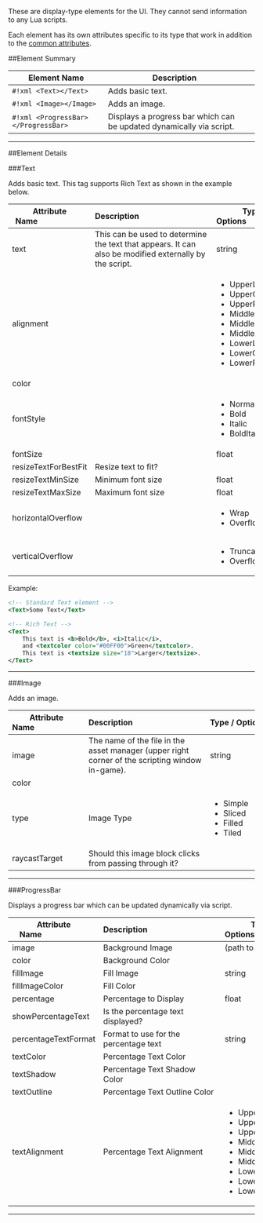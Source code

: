 These are display-type elements for the UI. They cannot send information to any Lua scripts.

Each element has its own attributes specific to its type that work in addition to the [common attributes](/ui/attributes#common-attributes).

##Element Summary

Element Name | Description | &nbsp;
-- | -- | --
`#!xml <Text></Text>` | Adds basic text. | [<span class="i"></span>](#text)
`#!xml <Image></Image>` | Adds an image. | [<span class="i"></span>](#image)
`#!xml <ProgressBar></ProgressBar>` | Displays a progress bar which can be updated dynamically via script. | [<span class="i"></span>](#progressbar)

---

##Element Details

###Text

Adds basic text. This tag supports Rich Text as shown in the example below.

Attribute Name&nbsp;&nbsp;&nbsp;&nbsp;&nbsp;&nbsp;&nbsp;&nbsp;&nbsp;&nbsp;&nbsp;&nbsp;&nbsp;&nbsp;&nbsp;&nbsp;&nbsp;&nbsp;&nbsp;&nbsp;&nbsp;&nbsp; | Description&nbsp;&nbsp;&nbsp;&nbsp;&nbsp;&nbsp;&nbsp;&nbsp;&nbsp;&nbsp;&nbsp;&nbsp;&nbsp;&nbsp;&nbsp;&nbsp;&nbsp;&nbsp;&nbsp;&nbsp;&nbsp;&nbsp;&nbsp;&nbsp;&nbsp;&nbsp;&nbsp;&nbsp;&nbsp;&nbsp;&nbsp;&nbsp;&nbsp; | Type / Options&nbsp;&nbsp;&nbsp;&nbsp;&nbsp;&nbsp;&nbsp;&nbsp;&nbsp;&nbsp;&nbsp;&nbsp;&nbsp;&nbsp;&nbsp;&nbsp;&nbsp;&nbsp;&nbsp;&nbsp;&nbsp;&nbsp; | Default Value&nbsp;&nbsp;&nbsp;&nbsp;&nbsp;&nbsp;
-- | -- | -- | --
text | This can be used to determine the text that appears. It can also be modified externally by the script. | string | *(none)*
alignment | | <ul><li>UpperLeft</li><li>UpperCenter</li><li>UpperRight</li><li>MiddleLeft</li><li>MiddleCenter</li><li>MiddleRight</li><li>LowerLeft</li><li>LowerCenter</li><li>LowerRight</li></ul> | MiddleCenter
color | | [<span class="tag xmlco"></span>](/ui/attributes#attribute-types) | `#323232`
fontStyle | | <ul><li>Normal</li><li>Bold</li><li>Italic</li><li>BoldItalic</li></ul> | `Normal`
fontSize | | float | `14`
resizeTextForBestFit | Resize text to fit? | [<span class="tag boo"></span>](/ui/attributes#attribute-types) | `false`
resizeTextMinSize | Minimum font size | float | `10`
resizeTextMaxSize | Maximum font size | float | `40`
horizontalOverflow | | <ul><li>Wrap</li><li>Overflow</li></ul> | `Overflow`
verticalOverflow | | <ul><li>Truncate</li><li>Overflow</li></ul> | `Truncate`

Example:
```xml
<!-- Standard Text element -->
<Text>Some Text</Text>

<!-- Rich Text -->
<Text>
    This text is <b>Bold</b>, <i>Italic</i>, 
    and <textcolor color="#00FF00">Green</textcolor>.    
    This text is <textsize size="18">Larger</textsize>.
</Text>
```

---


###Image

Adds an image.

Attribute Name&nbsp;&nbsp;&nbsp;&nbsp;&nbsp;&nbsp;&nbsp;&nbsp;&nbsp;&nbsp;&nbsp;&nbsp;&nbsp;&nbsp;&nbsp;&nbsp;&nbsp;&nbsp;&nbsp;&nbsp;&nbsp;&nbsp; | Description&nbsp;&nbsp;&nbsp;&nbsp;&nbsp;&nbsp;&nbsp;&nbsp;&nbsp;&nbsp;&nbsp;&nbsp;&nbsp;&nbsp;&nbsp;&nbsp;&nbsp;&nbsp;&nbsp;&nbsp;&nbsp;&nbsp;&nbsp;&nbsp;&nbsp;&nbsp;&nbsp;&nbsp;&nbsp;&nbsp;&nbsp;&nbsp;&nbsp; | Type&nbsp;/&nbsp;Options&nbsp;&nbsp;&nbsp;&nbsp;&nbsp;&nbsp;&nbsp;&nbsp;&nbsp;&nbsp;&nbsp;&nbsp;&nbsp;&nbsp;&nbsp;&nbsp;&nbsp;&nbsp;&nbsp;&nbsp;&nbsp;&nbsp; | Default&nbsp;Value&nbsp;&nbsp;&nbsp;&nbsp;&nbsp;&nbsp;
-- | -- | -- | --
image | The name of the file in the asset manager (upper right corner of the scripting window in-game). | string | *(none)*
color |  | [<span class="tag xmlco"></span>](/ui/attributes#attribute-types) | `#FFFFFF`
type | Image Type | <ul><li>Simple</li><li>Sliced</li><li>Filled</li><li>Tiled</li></ul> | `Simple`
raycastTarget | Should this image block clicks from passing through it? | [<span class="tag boo"></span>](/ui/attributes#attribute-types) | `true`

---


###ProgressBar

Displays a progress bar which can be updated dynamically via script.

Attribute Name&nbsp;&nbsp;&nbsp;&nbsp;&nbsp;&nbsp;&nbsp;&nbsp;&nbsp;&nbsp;&nbsp;&nbsp;&nbsp;&nbsp;&nbsp;&nbsp;&nbsp;&nbsp;&nbsp;&nbsp;&nbsp;&nbsp; | Description&nbsp;&nbsp;&nbsp;&nbsp;&nbsp;&nbsp;&nbsp;&nbsp;&nbsp;&nbsp;&nbsp;&nbsp;&nbsp;&nbsp;&nbsp;&nbsp;&nbsp;&nbsp;&nbsp;&nbsp;&nbsp;&nbsp;&nbsp;&nbsp;&nbsp;&nbsp;&nbsp;&nbsp;&nbsp;&nbsp;&nbsp;&nbsp;&nbsp; | Type / Options&nbsp;&nbsp;&nbsp;&nbsp;&nbsp;&nbsp;&nbsp;&nbsp;&nbsp;&nbsp;&nbsp;&nbsp;&nbsp;&nbsp;&nbsp;&nbsp;&nbsp;&nbsp;&nbsp;&nbsp;&nbsp;&nbsp; | Default Value&nbsp;&nbsp;&nbsp;&nbsp;&nbsp;&nbsp;
-- | -- | -- | --
image | Background Image | (path to image) | *(none)*
color | Background Color | [<span class="tag xmlco"></span>](/ui/attributes#attribute-types) | `#FFFFFF`
fillImage | Fill Image | string | *(none)*
fillImageColor | Fill Color | [<span class="tag xmlco"></span>](/ui/attributes#attribute-types) | `#FFFFFF`
percentage | Percentage to Display | float | `0`
showPercentageText | Is the percentage text displayed? | [<span class="tag boo"></span>](/ui/attributes#attribute-types) | `true`
percentageTextFormat | Format to use for the percentage text | string | `0.00`
textColor | Percentage Text Color | [<span class="tag xmlco"></span>](/ui/attributes#attribute-types) | `#000000`
textShadow | Percentage Text Shadow Color | [<span class="tag xmlco"></span>](/ui/attributes#attribute-types) | *(none)*
textOutline | Percentage Text Outline Color  | [<span class="tag xmlco"></span>](/ui/attributes#attribute-types) | *(none)*
textAlignment | Percentage Text Alignment | <ul><li>UpperLeft</li><li>UpperCenter</li><li>UpperRight</li><li>MiddleLeft</li><li>MiddleCenter</li><li>MiddleRight</li><li>LowerLeft</li><li>LowerCenter</li><li>LowerRight</li></ul> | `MiddleCenter`

---

